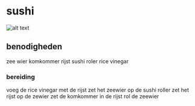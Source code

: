 # sushi
![alt text](image.png)
## benodigheden
zee wier
komkommer
rijst
sushi roler
rice vinegar
### bereiding
voeg de rice vinegar met de rijst
zet het zeewier op de sushi roller
zet het rijst op de zewier
zet de komkommer in de rijst
rol de zeewier